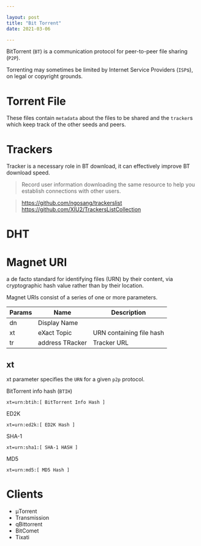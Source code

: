 ```yaml
---

layout: post
title: "Bit Torrent"
date: 2021-03-06

---
```


BitTorrent (`BT`) is a communication protocol for peer-to-peer file sharing (`P2P`).

Torrenting may sometimes be limited by Internet Service Providers (`ISP`s), on legal or copyright grounds.

# Torrent File

These files contain `metadata` about the files to be shared and the `tracker`s which keep track of the other seeds and peers.



# Trackers

Tracker is a necessary role in BT download, it can effectively improve BT download speed.

> Record user information downloading the same resource to help you establish connections with other users.

> <https://github.com/ngosang/trackerslist>
> <https://github.com/XIU2/TrackersListCollection>

# DHT

# Magnet URI
a de facto standard for identifying files (URN) by their content, via cryptographic hash value rather than by their location.

Magnet URIs consist of a series of one or more parameters.

| Params | Name | Description |
| --- | --- | --- |
| dn | Display Name | |
| xt | eXact Topic | URN containing file hash |
| tr | address TRacker | Tracker URL | 


## xt
xt parameter specifies the `URN` for a given `p2p` protocol.

BitTorrent info hash (`BTIH`)

`xt=urn:btih:[ BitTorrent Info Hash ]`

ED2K

`xt=urn:ed2k:[ ED2K Hash ]`

SHA-1

`xt=urn:sha1:[ SHA-1 HASH ]`

MD5

`xt=urn:md5:[ MD5 Hash ]`

# Clients

- μTorrent
- Transmission
- qBittorrent
- BitComet
- Tixati
